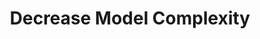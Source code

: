 ---
layout: tactic

title: "Decrease Model Complexity"
tags: machine-learning algorithm-design
t-sort: "Awesome Tactic"
t-type: "Architectural Tactic"
categories: green-ml-enabled-systems
t-description: "Complex AI models have shown to have high energy consumption and therefore scaling down model complexity can contribute to environmental sustainability. Simplifying the model structure can lead to faster training and inference times, making it more efficient to deploy and use in real-world applications. For example, using simple three-layered Convolutional Neural Network (CNN) architectures (Morotti et al, 2021) and shallower Decision Trees (Abreu et al, 2020) has shown to be energy-efficient while still providing high levels of precision."
t-participant: "Data Scientist"
t-artifact: "Algorithm"
t-context: "Machine Learning"
t-feature: "Inference"
t-intent: "Improve energy efficiency by decreasing model complexity while still meeting accuracy requirements."
t-targetQA: "Energy Efficiency"
t-relatedQA: 
t-measuredimpact: 
t-source: "Brunno A Abreu, Mateus Grellert, and Sergio Bampi. 2020. VLSI Design of Tree-Based Inference for Low-Power Learning Applications. In 2020 IEEE International Symposium on Circuits and Systems (ISCAS). IEEE, 1–5. [DOI](https://doi.org/10.3390/jimaging7080139); Elena Morotti, Davide Evangelista, and Elena Loli Piccolomini. 2021. A Green Prospective for Learned Post-Processing in Sparse-View Tomographic Reconstruction. Journal of Imaging 7, 8 (2021), 139. [DOI](https://doi.org/10.1109/ISCAS45731.2020.9180704)"
t-source-doi: 
t-diagram: "decrease-model-complexity.png"
---